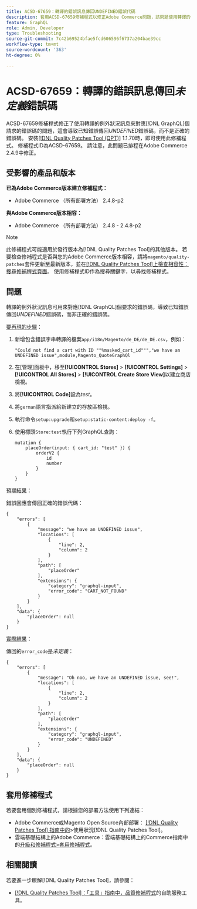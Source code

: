 ```yaml
---
title: ACSD-67659：轉譯的錯誤訊息傳回UNDEFINED錯誤代碼
description: 套用ACSD-67659修補程式以修正Adobe Commerce問題，該問題使用轉譯的例外狀況訊息來對應 [!DNL GraphQL] 請求的錯誤碼，導致已知錯誤傳回UNDEFINED錯誤碼，而不是正確的錯誤碼。
feature: GraphQL
role: Admin, Developer
type: Troubleshooting
source-git-commit: 7c42b69524bfae5fcd606596f6737a204bae39cc
workflow-type: tm+mt
source-wordcount: '363'
ht-degree: 0%

---
```



# ACSD-67659：轉譯的錯誤訊息傳回&#x200B;*未定義*&#x200B;錯誤碼

ACSD-67659修補程式修正了使用轉譯的例外狀況訊息來對應[!DNL GraphQL]個請求的錯誤碼的問題，這會導致已知錯誤傳回&#x200B;*UNDEFINED*&#x200B;錯誤碼，而不是正確的錯誤碼。 安裝[[!DNL Quality Patches Tool (QPT)]](/help/tools/quality-patches-tool/quality-patches-tool-to-self-serve-quality-patches.md) 1.1.70時，即可使用此修補程式。 修補程式ID為ACSD-67659。 請注意，此問題已排程在Adobe Commerce 2.4.9中修正。

## 受影響的產品和版本

**已為Adobe Commerce版本建立修補程式：**

* Adobe Commerce （所有部署方法） 2.4.8-p2

**與Adobe Commerce版本相容：**

* Adobe Commerce （所有部署方法） 2.4.8 - 2.4.8-p2

>[!NOTE]
>
>此修補程式可能適用於發行版本為[!DNL Quality Patches Tool]的其他版本。 若要檢查修補程式是否與您的Adobe Commerce版本相容，請將`magento/quality-patches`套件更新至最新版本，並在[[!DNL Quality Patches Tool]上檢查相容性：搜尋修補程式頁面](https://experienceleague.adobe.com/tools/commerce-quality-patches/index.html)。 使用修補程式ID作為搜尋關鍵字，以尋找修補程式。

## 問題

轉譯的例外狀況訊息可用來對應[!DNL GraphQL]個要求的錯誤碼，導致已知錯誤傳回&#x200B;*UNDEFINED*&#x200B;錯誤碼，而非正確的錯誤碼。

<u>要再現的步驟</u>：

1. 新增包含錯誤字串轉譯的檔案`app/i18n/Magento/de_DE/de_DE.csv`，例如：

   ```
   "Could not find a cart with ID ""%masked_cart_id""","we have an
   UNDEFINED issue",module,Magento_QuoteGraphQl
   ```

2. 在[管理]面板中，移至&#x200B;**[!UICONTROL Stores]** > **[!UICONTROL Settings]** > **[!UICONTROL All Stores]** > **[!UICONTROL Create Store View]**&#x200B;以建立商店檢視。
3. 將&#x200B;**[!UICONTROL Code]**&#x200B;設為&#x200B;*test*。
4. 將`german`語言指派給新建立的存放區檢視。
5. 執行命令`setup:upgrade`和`setup:static-content:deploy -f`。
6. 使用標頭`Store:test`執行下列GraphQL查詢：

   ```
   mutation {
       placeOrder(input: { cart_id: "test" }) {
           orderV2 {
               id
               number
           }
       }
   }
   ```

<u>預期結果</u>：

錯誤回應會傳回正確的錯誤代碼：

```
{
    "errors": [
        {
            "message": "we have an UNDEFINED issue",
            "locations": [
                {
                    "line": 2,
                    "column": 2
                }
            ],
            "path": [
                "placeOrder"
            ],
            "extensions": {
                "category": "graphql-input",
                "error_code": "CART_NOT_FOUND"
            }
        }
    ],
    "data": {
        "placeOrder": null
    }
}
```

<u>實際結果</u>：

傳回的`error_code`是&#x200B;*未定義*：

```
{
    "errors": [
        {
            "message": "Oh noo, we have an UNDEFINED issue, see!",
            "locations": [
                {
                    "line": 2,
                    "column": 2
                }
            ],
            "path": [
                "placeOrder"
            ],
            "extensions": {
                "category": "graphql-input",
                "error_code": "UNDEFINED"
            }
        }
    ],
    "data": {
        "placeOrder": null
    }
}
```

## 套用修補程式

若要套用個別修補程式，請根據您的部署方法使用下列連結：

* Adobe Commerce或Magento Open Source內部部署： [[!DNL Quality Patches Tool] 指南中的](/help/tools/quality-patches-tool/usage.md)>使用狀況[!DNL Quality Patches Tool]。
* 雲端基礎結構上的Adobe Commerce：雲端基礎結構上的Commerce指南中的[升級和修補程式>套用修補程式](https://experienceleague.adobe.com/docs/commerce-cloud-service/user-guide/develop/upgrade/apply-patches.html)。

## 相關閱讀

若要進一步瞭解[!DNL Quality Patches Tool]，請參閱：

* [[!DNL Quality Patches Tool]：「工具」指南中，品質修補程式](/help/tools/quality-patches-tool/quality-patches-tool-to-self-serve-quality-patches.md)的自助服務工具。

